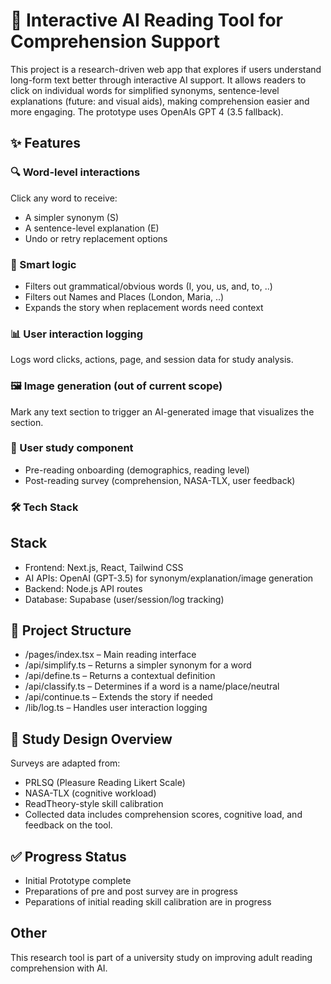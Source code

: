# 📖 Interactive AI Reading Tool for Comprehension Support

This project is a research-driven web app that explores if users understand long-form text better through interactive AI support. It allows readers to click on individual words for simplified synonyms, sentence-level explanations (future: and visual aids), making comprehension easier and more engaging. The prototype uses OpenAIs GPT 4 (3.5 fallback).

## ✨ Features

### 🔍 Word-level interactions
Click any word to receive:

- A simpler synonym (S)
- A sentence-level explanation (E)
- Undo or retry replacement options

### 🧠 Smart logic

- Filters out grammatical/obvious words (I, you, us, and, to, ..)
- Filters out Names and Places (London, Maria, ..)
- Expands the story when replacement words need context

### 📊 User interaction logging
Logs word clicks, actions, page, and session data for study analysis.

### 🖼️ Image generation (out of current scope)
Mark any text section to trigger an AI-generated image that visualizes the section.

### 🧪 User study component
- Pre-reading onboarding (demographics, reading level)
- Post-reading survey (comprehension, NASA-TLX, user feedback)

### 🛠️ Tech Stack

## Stack
- Frontend: Next.js, React, Tailwind CSS
- AI APIs: OpenAI (GPT-3.5) for synonym/explanation/image generation
- Backend: Node.js API routes
- Database: Supabase (user/session/log tracking)

## 📁 Project Structure

- /pages/index.tsx – Main reading interface
- /api/simplify.ts – Returns a simpler synonym for a word
- /api/define.ts – Returns a contextual definition
- /api/classify.ts – Determines if a word is a name/place/neutral
- /api/continue.ts – Extends the story if needed
- /lib/log.ts – Handles user interaction logging

## 🧪 Study Design Overview

Surveys are adapted from:
- PRLSQ (Pleasure Reading Likert Scale)
- NASA-TLX (cognitive workload)
- ReadTheory-style skill calibration
- Collected data includes comprehension scores, cognitive load, and feedback on the tool.

## ✅ Progress Status

- Initial Prototype complete
- Preparations of pre and post survey are in progress
- Peparations of initial reading skill calibration are in progress

## Other

This research tool is part of a university study on improving adult reading comprehension with AI.

